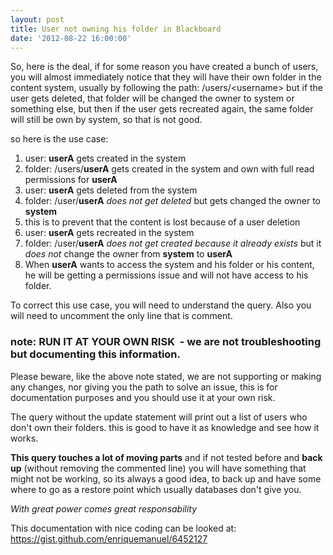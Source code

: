 ```yaml
---
layout: post
title: User not owning his folder in Blackboard
date: '2012-08-22 16:00:00'
---
```


So, here is the deal, if for some reason you have created a bunch of users, you will almost immediately notice that they will have their own folder in the content system, usually by following the path: /users/&lt;username&gt; but if the user gets deleted, that folder will be changed the owner to system or something else, but then if the user gets recreated again, the same folder will still be own by system, so that is not good.

so here is the use case:
1. user: <strong>userA</strong> gets created in the system
2. folder: /users/**userA** gets created in the system and own with full read permissions for **userA**
3. user: **userA** gets deleted from the system
4. folder: /user/**userA** _does not get deleted_ but gets changed the owner to **system**
5. this is to prevent that the content is lost because of a user deletion
6. user: **userA** gets recreated in the system
7. folder: /user/**userA** _does not get created because it already exists_ but it _does not_ change the owner from **system** to **userA**
8. When **userA** wants to access the system and his folder or his content, he will be getting a permissions issue and will not have access to his folder.

To correct this use case, you will need to understand the query. Also you will need to uncomment the only line that is comment.
### note: RUN IT AT YOUR OWN RISK  - we are not troubleshooting but documenting this information.

<script src="https://gist.github.com/enriquemanuel/6452127.js"></script>

Please beware, like the above note stated, we are not supporting or making any changes, nor giving you the path to solve an issue, this is for documentation purposes and you should use it at your own risk.

The query without the update statement will print out a list of users who don't own their folders. this is good to have it as knowledge and see how it works.

**This query touches a lot of moving parts** and if not tested before and **back up** (without removing the commented line) you will have something that might not be working, so its always a good idea, to back up and have some where to go as a restore point which usually databases don't give you.

_With great power comes great responsability_

This documentation with nice coding can be looked at: https://gist.github.com/enriquemanuel/6452127
